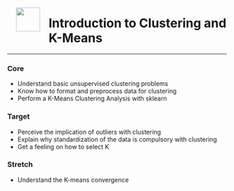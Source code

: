<img src="http://imgur.com/1ZcRyrc.png" style="float: left; margin: 20px; height: 55px">

# Introduction to Clustering and K-Means

---

### Core
- Understand basic unsupervised clustering problems
- Know how to format and preprocess data for clustering
- Perform a K-Means Clustering Analysis with sklearn

### Target
- Perceive the implication of outliers with clustering
- Explain why standardization of the data is compulsory with clustering
- Get a feeling on how to select K

### Stretch
- Understand the K-means convergence